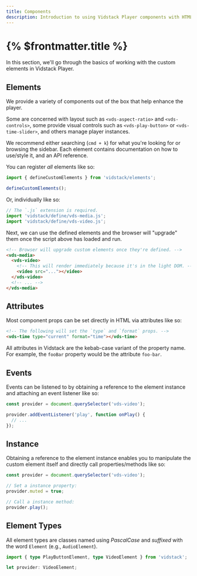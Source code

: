 ```yaml
---
title: Components
description: Introduction to using Vidstack Player components with HTML.
---
```


# {% $frontmatter.title %}

In this section, we'll go through the basics of working with the custom elements in Vidstack Player.

## Elements

We provide a variety of components out of the box that help enhance the player.

Some are concerned with layout such as `<vds-aspect-ratio>` and `<vds-controls>`, some provide visual
controls such as `<vds-play-button>` or `<vds-time-slider>`, and others manage player instances.

We recommend either searching (`cmd + k`) for what you're looking for or browsing the sidebar.
Each element contains documentation on how to use/style it, and an API reference.

You can register _all_ elements like so:

```js
import { defineCustomElements } from 'vidstack/elements';

defineCustomElements();
```

Or, individually like so:

```js
// The `.js` extension is required.
import 'vidstack/define/vds-media.js';
import 'vidstack/define/vds-video.js';
```

Next, we can use the defined elements and the browser will "upgrade" them once the script above
has loaded and run.

```html
<!-- Browser will upgrade custom elements once they're defined. -->
<vds-media>
  <vds-video>
    <!-- This will render immediately because it's in the light DOM. -->
    <video src="..."></video>
  </vds-video>
  <!-- ... -->
</vds-media>
```

## Attributes

Most component props can be set directly in HTML via attributes like so:

```html
<!-- The following will set the `type` and `format` props. -->
<vds-time type="current" format="time"></vds-time>
```

All attributes in Vidstack are the kebab-case variant of the property name. For example, the
`fooBar` property would be the attribute `foo-bar`.

## Events

Events can be listened to by obtaining a reference to the element instance and attaching an
event listener like so:

```ts
const provider = document.querySelector('vds-video');

provider.addEventListener('play', function onPlay() {
  // ...
});
```

## Instance

Obtaining a reference to the element instance enables you to manipulate the custom element itself
and directly call properties/methods like so:

```ts
const provider = document.querySelector('vds-video');

// Set a instance property:
provider.muted = true;

// Call a instance method:
provider.play();
```

## Element Types

All element types are classes named using _PascalCase_ and _suffixed_ with the word `Element`
(e.g., `AudioElement`).

```ts {% copy=true %}
import { type PlayButtonElement, type VideoElement } from 'vidstack';

let provider: VideoElement;
```
